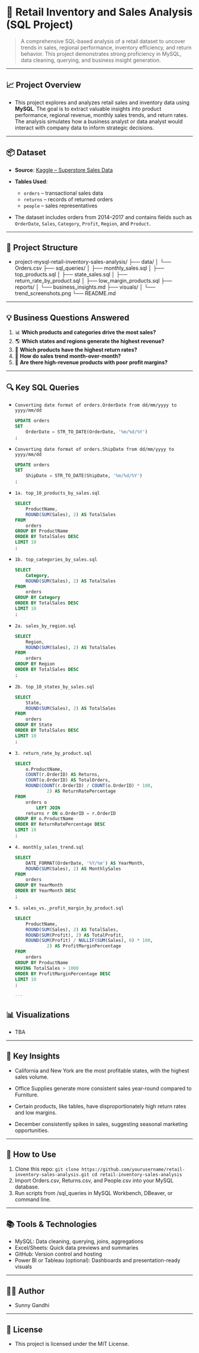 # 🛒 Retail Inventory and Sales Analysis (SQL Project)

> A comprehensive SQL-based analysis of a retail dataset to uncover trends in sales, regional performance, inventory efficiency, and return behavior. This project demonstrates strong proficiency in MySQL, data cleaning, querying, and business insight generation.

---

## 📈 Project Overview

- This project explores and analyzes retail sales and inventory data using **MySQL**. The goal is to extract valuable insights into product performance, regional revenue, monthly sales trends, and return rates. The analysis simulates how a business analyst or data analyst would interact with company data to inform strategic decisions.

---

## 📦 Dataset

- **Source**: [Kaggle – Superstore Sales Data](https://www.kaggle.com/datasets/vivek468/superstore-dataset-final)
- **Tables Used**:
  - `orders` – transactional sales data
  - `returns` – records of returned orders
  - `people` – sales representatives

- The dataset includes orders from 2014–2017 and contains fields such as `OrderDate`, `Sales`, `Category`, `Profit`, `Region`, and `Product`.

---

## 🧱 Project Structure

- project-mysql-retail-inventory-sales-analysis/ 
├── data/ 
│ └── Orders.csv 
├── sql_queries/ 
│ ├── monthly_sales.sql 
│ ├── top_products.sql 
│ ├── state_sales.sql 
│ ├── return_rate_by_product.sql 
│ ├── low_margin_products.sql 
├── reports/ 
│ └── business_insights.md 
├── visuals/ 
│ └── trend_screenshots.png 
└── README.md

---

## 💡 Business Questions Answered

1. 📊 **Which products and categories drive the most sales?**
2. 🌎 **Which states and regions generate the highest revenue?**
3. 🔁 **Which products have the highest return rates?**
4. 📆 **How do sales trend month-over-month?**
5. 💸 **Are there high-revenue products with poor profit margins?**

---

## 🔍 Key SQL Queries

- `Converting date format of orders.OrderDate from dd/mm/yyyy to yyyy/mm/dd`
  ```sql
  UPDATE orders 
  SET 
      OrderDate = STR_TO_DATE(OrderDate, '%m/%d/%Y')
  ;

- `Converting date format of orders.ShipDate from dd/mm/yyyy to yyyy/mm/dd`
  ```sql
  UPDATE orders 
  SET 
      ShipDate = STR_TO_DATE(ShipDate, '%m/%d/%Y')
  ;

- `1a. top_10_products_by_sales.sql`
  ```sql
  SELECT 
      ProductName, 
      ROUND(SUM(Sales), 2) AS TotalSales
  FROM
      orders
  GROUP BY ProductName
  ORDER BY TotalSales DESC
  LIMIT 10
  ;

- `1b. top_categories_by_sales.sql`
  ```sql
  SELECT 
      Category, 
      ROUND(SUM(Sales), 2) AS TotalSales
  FROM
      orders
  GROUP BY Category
  ORDER BY TotalSales DESC
  LIMIT 10
  ;

- `2a. sales_by_region.sql`
  ```sql
  SELECT 
      Region, 
      ROUND(SUM(Sales), 2) AS TotalSales
  FROM
      orders
  GROUP BY Region
  ORDER BY TotalSales DESC
  ;

- `2b. top_10_states_by_sales.sql`
  ```sql
  SELECT 
      State, 
      ROUND(SUM(Sales), 2) AS TotalSales
  FROM
      orders
  GROUP BY State
  ORDER BY TotalSales DESC
  LIMIT 10
  ;

- `3. return_rate_by_product.sql`
  ```sql
  SELECT 
      o.ProductName,
      COUNT(r.OrderID) AS Returns,
      COUNT(o.OrderID) AS TotalOrders,
      ROUND(COUNT(r.OrderID) / COUNT(o.OrderID) * 100,
              2) AS ReturnRatePercentage
  FROM
      orders o
          LEFT JOIN
      returns r ON o.OrderID = r.OrderID
  GROUP BY o.ProductName
  ORDER BY ReturnRatePercentage DESC
  LIMIT 10
  ;

- `4. monthly_sales_trend.sql`
  ```sql
  SELECT 
      DATE_FORMAT(OrderDate, '%Y/%m') AS YearMonth,
      ROUND(SUM(Sales), 2) AS MonthlySales
  FROM
      orders
  GROUP BY YearMonth
  ORDER BY YearMonth DESC
  ;

- `5. sales_vs._profit_margin_by_product.sql`
  ```sql
  SELECT 
      ProductName,
      ROUND(SUM(Sales), 2) AS TotalSales,
      ROUND(SUM(Profit), 2) AS TotalProfit,
      ROUND(SUM(Profit) / NULLIF(SUM(Sales), 0) * 100,
              2) AS ProfitMarginPercentage
  FROM
      orders
  GROUP BY ProductName
  HAVING TotalSales > 1000
  ORDER BY ProfitMarginPercentage DESC
  LIMIT 10
  ;

  ---

## 📊 Visualizations

- TBA

---

## 📌 Key Insights
- California and New York are the most profitable states, with the highest sales volume.

- Office Supplies generate more consistent sales year-round compared to Furniture.

- Certain products, like tables, have disproportionately high return rates and low margins.

- December consistently spikes in sales, suggesting seasonal marketing opportunities.

---

## 🚀 How to Use

1. Clone this repo:
   `git clone https://github.com/yourusername/retail-inventory-sales-analysis.git
    cd retail-inventory-sales-analysis`
3. Import Orders.csv, Returns.csv, and People.csv into your MySQL database.
4. Run scripts from /sql_queries in MySQL Workbench, DBeaver, or command line.

---

## 📚 Tools & Technologies

- MySQL: Data cleaning, querying, joins, aggregations
- Excel/Sheets: Quick data previews and summaries
- GitHub: Version control and hosting
- Power BI or Tableau (optional): Dashboards and presentation-ready visuals

---

## 👨‍💻 Author

- Sunny Gandhi

---

## 📄 License
- This project is licensed under the MIT License.
